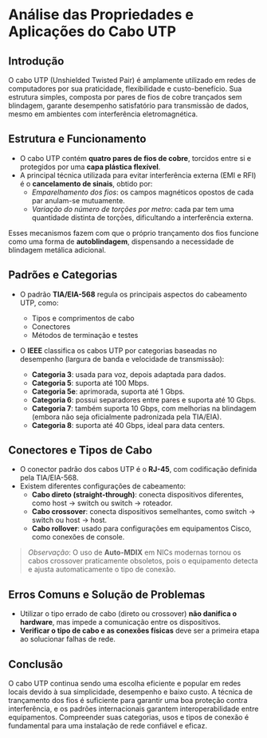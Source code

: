 # Análise das Propriedades e Aplicações do Cabo UTP

## Introdução

O cabo UTP (Unshielded Twisted Pair) é amplamente utilizado em redes de computadores por sua praticidade, flexibilidade e custo-benefício. Sua estrutura simples, composta por pares de fios de cobre trançados sem blindagem, garante desempenho satisfatório para transmissão de dados, mesmo em ambientes com interferência eletromagnética.

## Estrutura e Funcionamento

- O cabo UTP contém **quatro pares de fios de cobre**, torcidos entre si e protegidos por uma **capa plástica flexível**.
- A principal técnica utilizada para evitar interferência externa (EMI e RFI) é o **cancelamento de sinais**, obtido por:
  - *Emparelhamento dos fios*: os campos magnéticos opostos de cada par anulam-se mutuamente.
  - *Variação do número de torções por metro*: cada par tem uma quantidade distinta de torções, dificultando a interferência externa.

Esses mecanismos fazem com que o próprio trançamento dos fios funcione como uma forma de **autoblindagem**, dispensando a necessidade de blindagem metálica adicional.

## Padrões e Categorias

- O padrão **TIA/EIA-568** regula os principais aspectos do cabeamento UTP, como:
  - Tipos e comprimentos de cabo
  - Conectores
  - Métodos de terminação e testes

- O **IEEE** classifica os cabos UTP por categorias baseadas no desempenho (largura de banda e velocidade de transmissão):
  - **Categoria 3**: usada para voz, depois adaptada para dados.
  - **Categoria 5**: suporta até 100 Mbps.
  - **Categoria 5e**: aprimorada, suporta até 1 Gbps.
  - **Categoria 6**: possui separadores entre pares e suporta até 10 Gbps.
  - **Categoria 7**: também suporta 10 Gbps, com melhorias na blindagem (embora não seja oficialmente padronizada pela TIA/EIA).
  - **Categoria 8**: suporta até 40 Gbps, ideal para data centers.

## Conectores e Tipos de Cabo

- O conector padrão dos cabos UTP é o **RJ-45**, com codificação definida pela TIA/EIA-568.
- Existem diferentes configurações de cabeamento:
  - **Cabo direto (straight-through)**: conecta dispositivos diferentes, como host → switch ou switch → roteador.
  - **Cabo crossover**: conecta dispositivos semelhantes, como switch → switch ou host → host.
  - **Cabo rollover**: usado para configurações em equipamentos Cisco, como conexões de console.

> *Observação*: O uso de **Auto-MDIX** em NICs modernas tornou os cabos crossover praticamente obsoletos, pois o equipamento detecta e ajusta automaticamente o tipo de conexão.

## Erros Comuns e Solução de Problemas

- Utilizar o tipo errado de cabo (direto ou crossover) **não danifica o hardware**, mas impede a comunicação entre os dispositivos.
- **Verificar o tipo de cabo e as conexões físicas** deve ser a primeira etapa ao solucionar falhas de rede.

## Conclusão

O cabo UTP continua sendo uma escolha eficiente e popular em redes locais devido à sua simplicidade, desempenho e baixo custo. A técnica de trançamento dos fios é suficiente para garantir uma boa proteção contra interferência, e os padrões internacionais garantem interoperabilidade entre equipamentos. Compreender suas categorias, usos e tipos de conexão é fundamental para uma instalação de rede confiável e eficaz.